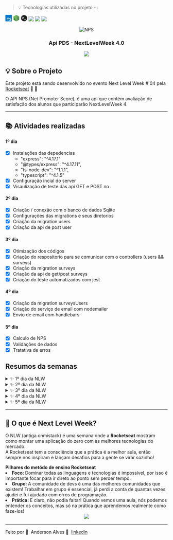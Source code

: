 > 💡 Tecnologias utilizadas no projeto - :

<code><img height="20" src="https://raw.githubusercontent.com/github/explore/80688e429a7d4ef2fca1e82350fe8e3517d3494d/topics/typescript/typescript.png"></code>
<code><img height="20" src="https://raw.githubusercontent.com/github/explore/80688e429a7d4ef2fca1e82350fe8e3517d3494d/topics/nodejs/nodejs.png"></code>
<code><img height="20" src="https://raw.githubusercontent.com/github/explore/80688e429a7d4ef2fca1e82350fe8e3517d3494d/topics/terminal/terminal.png"></code>
<code><img height="20" src="https://upload.wikimedia.org/wikipedia/commons/thumb/9/9a/Visual_Studio_Code_1.35_icon.svg/1024px-Visual_Studio_Code_1.35_icon.svg.png"></code>
<code><img height="20" src="https://pbs.twimg.com/profile_images/1091817101738864640/eQpWLr2c_400x400.jpg"></code>
<code><img height="20" src="https://avatars3.githubusercontent.com/u/53234021?s=400&v=4"></code>

<div align="center">
    <img alt="NPS" title="NPS" height="20" src="https://blog.kmaleon.com.br/conteudo/wp-content/uploads/2019/12/nps.fw_.png" />
<h3>Api PDS - NextLevelWeek 4.0</h3>
<img height="300"  src="https://www.agenciasole.com.br/blog/wp-content/uploads/2018/01/65.png">
</div>

## 💡 Sobre o Projeto

Este projeto está sendo desenvolvido no evento Next Level Week # 04 pela [Rocketseat](https://rocketseat.com.br/) 🚀&nbsp;💜

O API NPS (Net Promoter Score), é uma api que contém avaliação de satisfação dos alunos que participarão NextLevelWeek 4.

---

## 📚 Atividades realizadas

#### 1º dia
- [x] Instalações das depedencias
  - "express": "^4.17.1"
  - "@types/express": "^4.17.11",
  - "ts-node-dev": "^1.1.1",
  - "typescript": "^4.1.5"
- [x] Configuração incial do server
- [x] Visaulização de teste das api GET e POST no

#### 2º dia

- [x] Criação / conexão com o banco de dados Sqlite
- [x] Configurações das migrations e seus diretorios
- [x] Criação da migration users
- [x] Criação da api de post user

#### 3º dia

- [x] Otimização dos códigos
- [x] Criação do respositorio para se comunicar com o controllers (users && surveys)
- [x] Criação da migration surveys
- [x] Criação da api de get/post surveys
- [x] Criação do teste automatizados com jest

#### 4º dia

- [x] Criação da migration surveysUsers
- [x] Criação do serviço de email com nodemailer
- [x] Envio de email com handlebars

#### 5º dia

- [x] Calculo de NPS
- [x] Validações de dados
- [x] Tratativa de erros

## Resumos da semanas

<details>
  <summary>✨ 1º dia da NLW</summary>
  No primeiro dia vamos aprender os conceitos básicos sobre o que é uma API, entender o que é o NodeJS, onde ele tem sido utilizado e qual problema ele veio solucionar e também. Vamos também conhecer o Typescript e entender como ele irá nos ajudar durante o desenvolvimento da nossa aplicação. Já nessa aula vamos dar início ao desenvolvimento da nossa API, colocando em prática alguns dos conceitos aprendidos.
</details>

<details>
  <summary>✨ 2º dia da NLW</summary>
No segundo dia vamos iniciar a configuração do banco de dados na nossa aplicação, aprendendo algumas formas possíveis para realizar o acesso do banco de dados através do Nodejs. Vamos entender os conceitos de migrations, models e criar nossa primeira tabela de usuário. Também nessa aula iremos aprender e criar nosso primeiro Controller, isolando toda regra para dentro dele.
</details>

<details>
  <summary>✨ 3º dia da NLW</summary>
Testando a nossa aplicação
No terceiro dia vamos conhecer o conceito de Repository e como podemos utilizar ele para separar as responsabilidades nos componentes corretos. Vamos também dar inícios aos testes automatizados e entender os benefícios que eles trazem para a nossa aplicação.
</details>

<details>
  <summary>✨ 4º dia da NLW</summary>
No quarto dia vamos aprender como enviar e-mail, utilizando templates customizados com informações vindas do banco de dados. Vamos aprender também como utilizar variáveis de ambiente dentro da aplicação
</details>

<details>
  <summary>✨ 5º dia da NLW</summary>
Nessa última aula vamos finalizar o fluxo da nossa aplicação, inserir validações dos dados recebidos e aprender como tratar os possíveis erros.
</details>

---

## 📣 O que é Next Level Week?

<p> 
 O NLW (antiga onmistack) é uma semana onde a <strong>Rocketseat</strong> mostram como montar uma aplicação do zero com as melhores tecnologias do mercado.
<br>
A Rocketseat tem a consciência que a prática é a melhor aula, então sempre nos inspiram e lançam desafios para a gente se virar sozinho!
</p>
<strong>Pilhares do metódo de ensino Rocketseat</strong><br>
<li><strong>Foco: </strong> Dominar todas as linguagens e tecnologias é impossível, por isso é importante focar para ir direto ao ponto sem perder tempo.</li>
<li><strong>Grupo: </strong> A comunidade de devs é uma das melhores comunidades que existem! Trabalhar em grupo é essencial, já perdi a conta de quantas vezes ajudei e fui ajudado com erros de programação.</li>
<li><strong>Prática: </strong> E claro, não podia faltar! Quando vemos uma aula, nós podemos entender os conceitos, mas só na prática que aprendemos realmente como faze-los! </li>

<div align="center">
<img  src="https://www.notion.so/image/https%3A%2F%2Fs3-us-west-2.amazonaws.com%2Fsecure.notion-static.com%2F4b24bb94-c9ea-4984-a8cb-300ce4553abb%2Fnlw4-banner-github.png?table=block&id=d50c626b-7d28-4bfc-b9f0-ea2b42347e3e&spaceId=08f749ff-d06d-49a8-a488-9846e081b224&width=5120&userId=aaa75990-d584-4b7e-a045-99eb29503a22&cache=v2">
</div>

---

Feito por 💜&nbsp; Anderson Alves 👋 &nbsp;[linkedin](https://www.linkedin.com/in/anderson-alves-7b5587133/)
